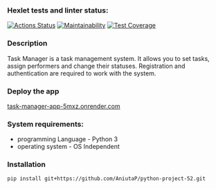 ### Hexlet tests and linter status:
[![Actions Status](https://github.com/AniutaP/python-project-52/actions/workflows/hexlet-check.yml/badge.svg)](https://github.com/AniutaP/python-project-52/actions)  [![Maintainability](https://api.codeclimate.com/v1/badges/b1032eae666d3d00e8e4/maintainability)](https://codeclimate.com/github/AniutaP/python-project-52/maintainability)  [![Test Coverage](https://api.codeclimate.com/v1/badges/b1032eae666d3d00e8e4/test_coverage)](https://codeclimate.com/github/AniutaP/python-project-52/test_coverage)


### Description
Task Manager is a task management system. It allows you to set tasks, assign performers and change their statuses. 
Registration and authentication are required to work with the system.


### Deploy the app
[task-manager-app-5mxz.onrender.com](https://task-manager-app-5mxz.onrender.com)


### System requirements:
* programming Language - Python 3
* operating system - OS Independent


### Installation 
`pip install git+https://github.com/AniutaP/python-project-52.git`